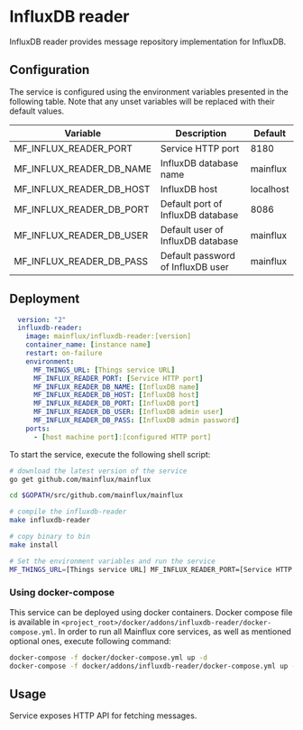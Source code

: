 # InfluxDB reader

InfluxDB reader provides message repository implementation for InfluxDB.

## Configuration

The service is configured using the environment variables presented in the
following table. Note that any unset variables will be replaced with their
default values.

| Variable                  | Description                       | Default               |
|---------------------------|-----------------------------------|-----------------------|
| MF_INFLUX_READER_PORT     | Service HTTP port                 | 8180                  |
| MF_INFLUX_READER_DB_NAME  | InfluxDB database name            | mainflux              |
| MF_INFLUX_READER_DB_HOST  | InfluxDB host                     | localhost             |
| MF_INFLUX_READER_DB_PORT  | Default port of InfluxDB database | 8086                  |
| MF_INFLUX_READER_DB_USER  | Default user of InfluxDB database | mainflux              |
| MF_INFLUX_READER_DB_PASS  | Default password of InfluxDB user | mainflux              |

## Deployment

```yaml
  version: "2"
  influxdb-reader:
    image: mainflux/influxdb-reader:[version]
    container_name: [instance name]
    restart: on-failure
    environment:
      MF_THINGS_URL: [Things service URL]
      MF_INFLUX_READER_PORT: [Service HTTP port]
      MF_INFLUX_READER_DB_NAME: [InfluxDB name]
      MF_INFLUX_READER_DB_HOST: [InfluxDB host]
      MF_INFLUX_READER_DB_PORT: [InfluxDB port]
      MF_INFLUX_READER_DB_USER: [InfluxDB admin user]
      MF_INFLUX_READER_DB_PASS: [InfluxDB admin password]
    ports:
      - [host machine port]:[configured HTTP port]
```

To start the service, execute the following shell script:

```bash
# download the latest version of the service
go get github.com/mainflux/mainflux

cd $GOPATH/src/github.com/mainflux/mainflux

# compile the influxdb-reader
make influxdb-reader

# copy binary to bin
make install

# Set the environment variables and run the service
MF_THINGS_URL=[Things service URL] MF_INFLUX_READER_PORT=[Service HTTP port] MF_INFLUX_READER_DB_NAME=[InfluxDB database name] MF_INFLUX_READER_DB_HOST=[InfluxDB database host] MF_INFLUX_READER_DB_PORT=[InfluxDB database port] MF_INFLUX_READER_DB_USER=[InfluxDB admin user] MF_INFLUX_READER_DB_PASS=[InfluxDB admin password] $GOBIN/mainflux-influxdb

```

### Using docker-compose

This service can be deployed using docker containers. Docker compose file is
available in `<project_root>/docker/addons/influxdb-reader/docker-compose.yml`.
In order to run all Mainflux core services, as well as mentioned optional ones,
execute following command:

```bash
docker-compose -f docker/docker-compose.yml up -d
docker-compose -f docker/addons/influxdb-reader/docker-compose.yml up -d
```

## Usage

Service exposes HTTP API for fetching messages.

[doc]: ../swagger.yml
